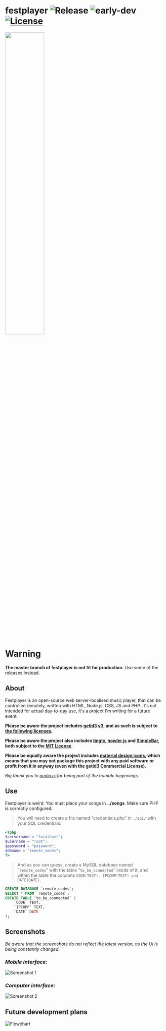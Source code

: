 # festplayer ![Release](https://img.shields.io/badge/release-v~1.0-red.svg) ![early-dev](https://img.shields.io/badge/in%20early%20development-blue.svg) [![License](https://img.shields.io/badge/license-multiple-yellow.svg)](https://github.com/JamesHeinrich/getID3/blob/master/license.txt)
<img src="https://i.imgur.com/qkT4P1s.png" width="50%" height="50%">

# Warning
**The master branch of festplayer is not fit for production.**
Use some of the releases instead.

## About
Festplayer is an open-source web server-localised music player, that can be controlled remotely, written with HTML, Node.js, CSS, JS and PHP. It's not intended for actual day-to-day use, it's a project I'm writing for a future event.

**Please be aware the project includes [getid3 v3](https://github.com/JamesHeinrich/getID3), and as such is subject to [the following licenses](https://github.com/JamesHeinrich/getID3/blob/master/license.txt).**

**Please be aware the project also includes [tingle](https://github.com/robinparisi/tingle), [howler.js](https://github.com/goldfire/howler.js) and [SimpleBar](https://github.com/Grsmto/simplebar), both subject to the [MIT License](https://opensource.org/licenses/MIT).**

**Please be equally aware the project includes [material design icons](https://material.io/icons), which means that you may not package this project with any paid software or profit from it in anyway (even with the getid3 Commercial License).**

*Big thank you to [audio.js](http://kolber.github.io/audiojs/) for being part of the humble beginnings.*

## Use
Festplayer is weird. You must place your songs in **../songs**.
Make sure PHP is correctly configured.

> You will need to create a file named "credentials.php" in ``./api/`` with your SQL credentials:

```php
<?php
$servername = "localhost";
$username = "root";
$password = "password";
$dbname = "remote_codes"; 
?>
```

> And as you can guess, create a MySQL database named "``remote_codes``" with the table "``to_be_connected``" inside of it, and within the table the columns ``CODE(TEXT), IPCOMP(TEXT) and DATE(DATE).``

```sql
CREATE DATABASE `remote_codes`;
SELECT * FROM `remote_codes`;
CREATE TABLE `to_be_connected` (
	`CODE` TEXT,
	`IPCOMP` TEXT,
	`DATE` DATE
);
```

## Screenshots

*Be aware that the screenshots do not reflect the latest version, as the UI is being constantly changed.*

### *Mobile interface:*
![Screenshot 1](https://i.imgur.com/H5AUl0v.png)
### *Computer interface:*
![Screenshot 2](https://i.imgur.com/4YH9CnD.png)

## Future development plans
![Flowchart](https://i.imgur.com/YU0o077.png)
